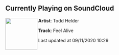 ## Currently Playing on SoundCloud

[<img align="left" width="100" src="https://i1.sndcdn.com/artworks-xPWWhUX2cwJ1RRp5-MmeWNw-t50x50.jpg">](https://soundcloud.com/toddhelder/feel-alive)

**Artist**: Todd Helder 

**Track**: Feel Alive

Last updated at 09/11/2020 10:29
